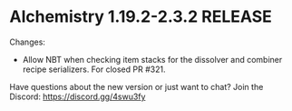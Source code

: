 # Alchemistry 1.19.2-2.3.2 RELEASE

Changes:
- Allow NBT when checking item stacks for the dissolver and combiner recipe serializers. For closed PR #321.

Have questions about the new version or just want to chat? Join the Discord: https://discord.gg/4swu3fy